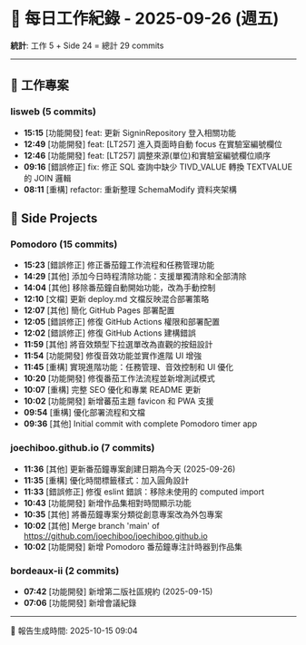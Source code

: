 # 📅 每日工作紀錄 - 2025-09-26 (週五)

**統計**: 工作 5 + Side 24 = 總計 29 commits

---

## 💼 工作專案

### lisweb (5 commits)

- **15:15** [功能開發] feat: 更新 SigninRepository 登入相關功能
- **12:49** [功能開發] feat: [LT257] 進入頁面時自動 focus 在實驗室編號欄位
- **12:46** [功能開發] feat: [LT257] 調整來源(單位)和實驗室編號欄位順序
- **09:16** [錯誤修正] fix: 修正 SQL 查詢中缺少 TIVD_VALUE 轉換 TEXTVALUE 的 JOIN 邏輯
- **08:11** [重構] refactor: 重新整理 SchemaModify 資料夾架構

## 🎨 Side Projects

### Pomodoro (15 commits)

- **15:23** [錯誤修正] 修正番茄鐘工作流程和任務管理功能
- **14:29** [其他] 添加今日時程清除功能：支援單獨清除和全部清除
- **14:04** [其他] 移除番茄鐘自動開始功能，改為手動控制
- **12:10** [文檔] 更新 deploy.md 文檔反映混合部署策略
- **12:07** [其他] 簡化 GitHub Pages 部署配置
- **12:05** [錯誤修正] 修復 GitHub Actions 權限和部署配置
- **12:02** [錯誤修正] 修復 GitHub Actions 建構錯誤
- **11:59** [其他] 將音效類型下拉選單改為直觀的按鈕設計
- **11:54** [功能開發] 修復音效功能並實作進階 UI 增強
- **11:45** [重構] 實現進階功能：任務管理、音效控制和 UI 優化
- **10:20** [功能開發] 修復番茄工作法流程並新增測試模式
- **10:07** [重構] 完整 SEO 優化和專業 README 更新
- **10:02** [功能開發] 新增蕃茄主題 favicon 和 PWA 支援
- **09:54** [重構] 優化部署流程和文檔
- **09:36** [其他] Initial commit with complete Pomodoro timer app

### joechiboo.github.io (7 commits)

- **11:36** [其他] 更新番茄鐘專案創建日期為今天 (2025-09-26)
- **11:35** [重構] 優化時間標籤樣式：加入圓角設計
- **11:33** [錯誤修正] 修復 eslint 錯誤：移除未使用的 computed import
- **10:43** [功能開發] 新增作品集相對時間顯示功能
- **10:35** [其他] 將番茄鐘專案分類從創意專案改為外包專案
- **10:02** [其他] Merge branch 'main' of https://github.com/joechiboo/joechiboo.github.io
- **10:02** [功能開發] 新增 Pomodoro 番茄鐘專注計時器到作品集

### bordeaux-ii (2 commits)

- **07:42** [功能開發] 新增第二版社區規約 (2025-09-15)
- **07:06** [功能開發] 新增會議紀錄

---

📅 報告生成時間: 2025-10-15 09:04
